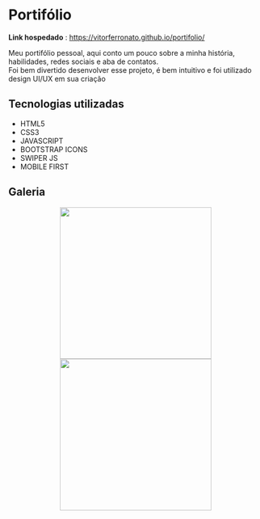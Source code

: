 # Portifólio
**Link hospedado** : https://vitorferronato.github.io/portifolio/
<div>
  <p> Meu portifólio pessoal, aqui conto um pouco sobre a minha história, habilidades, redes sociais e aba de contatos.<br>
  Foi bem divertido desenvolver esse projeto, é bem intuitivo e foi utilizado design UI/UX em sua criação </p>
</div>

## Tecnologias utilizadas
* HTML5
* CSS3
* JAVASCRIPT
* BOOTSTRAP ICONS
* SWIPER JS
* MOBILE FIRST

## Galeria
<div align="center"> 
  <img src="https://user-images.githubusercontent.com/94748997/156435296-8fb9f74d-81b3-4f19-ac95-9ab532b32e0e.png" width="300px" />
  <img src="https://user-images.githubusercontent.com/94748997/156435931-2d427f8f-8e1b-461c-a321-de77c9dab7a6.png" width="300px" />
</div>
